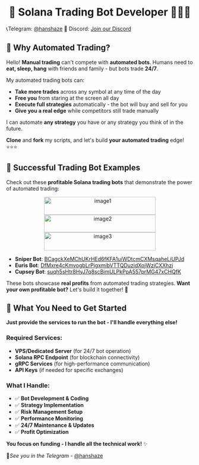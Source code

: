 

  <h1  align="center">🤖 Solana Trading Bot Developer 💊💩🐹</h1>

📞Telegram: [@hanshaze](https://t.me/hanshaze)
💬 Discord: [Join our Discord](https://discord.gg/2HtSHZgT)

## 🚀 Why Automated Trading?
Hello! **Manual trading** can't compete with **automated bots**. Humans need to **eat, sleep, hang** with friends and family - but bots trade **24/7**. 

My automated trading bots can:
- **Take more trades** across any symbol at any time of the day
- **Free you** from staring at the screen all day
- **Execute full strategies** automatically - the bot will buy and sell for you
- **Give you a real edge** while competitors still trade manually

I can automate **any strategy** you have or any strategy you think of in the future. 

**Clone** and **fork** my scripts, and let's build **your automated trading** edge! ⭐⭐⭐

## 🎯 Successful Trading Bot Examples

Check out these **profitable Solana trading bots** that demonstrate the power of automated trading:
<p align="center">
  <img width="300" height="48" alt="image1" src="https://github.com/user-attachments/assets/4189d5ce-1680-4e05-a79c-6044a229655e" />
  <img width="300" height="47" alt="image2" src="https://github.com/user-attachments/assets/911fdb4e-f610-447c-a068-52345ff1e8da" />
  <img width="300" height="49" alt="image3" src="https://github.com/user-attachments/assets/6068d3d7-2111-46cc-a19f-fa33540826da" />
</p>

- **Sniper Bot**: [BCagckXeMChUKrHEd6fKFA1uiWDtcmCXMsqaheLiUPJd](https://gmgn.ai/sol/address/BCagckXeMChUKrHEd6fKFA1uiWDtcmCXMsqaheLiUPJd)
- **Euris Bot**: [DfMxre4cKmvogbLrPigxmibVTTQDuzjdXojWzjCXXhzj](https://gmgn.ai/sol/address/DfMxre4cKmvogbLrPigxmibVTTQDuzjdXojWzjCXXhzj)
- **Cupsey Bot**: [suqh5sHtr8HyJ7q8scBimULPkPpA557prMG47xCHQfK](https://gmgn.ai/sol/address/suqh5sHtr8HyJ7q8scBimULPkPpA557prMG47xCHQfK)

These bots showcase **real profits** from automated trading strategies. **Want your own profitable bot?** Let's build it together! 🚀

## 🔧 What You Need to Get Started

**Just provide the services to run the bot - I'll handle everything else!**

### Required Services:
- **VPS/Dedicated Server** (for 24/7 bot operation)
- **Solana RPC Endpoint** (for blockchain connectivity)
- **gRPC Services** (for high-performance communication)
- **API Keys** (if needed for specific exchanges)

### What I Handle:
- ✅ **Bot Development & Coding**
- ✅ **Strategy Implementation**
- ✅ **Risk Management Setup**
- ✅ **Performance Monitoring**
- ✅ **24/7 Maintenance & Updates**
- ✅ **Profit Optimization**

**You focus on funding - I handle all the technical work!** ✨

📌*See you in the Telegram* -  [@hanshaze](https://t.me/hanshaze)

